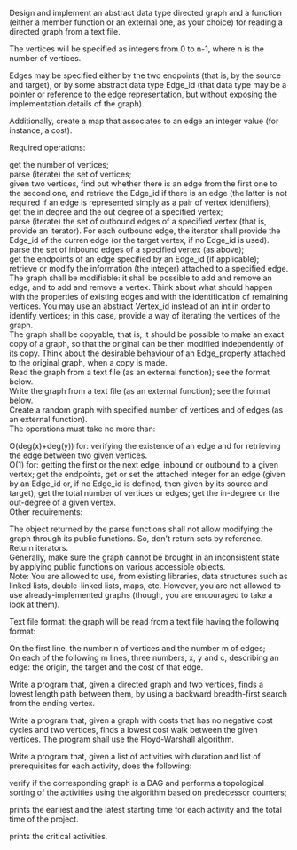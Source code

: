 Design and implement an abstract data type directed graph and a function (either a member function or an external one, as your choice) for reading a directed graph from a text file.

The vertices will be specified as integers from 0 to n-1, where n is the number of vertices.

Edges may be specified either by the two endpoints (that is, by the source and target), or by some abstract data type Edge_id (that data type may be a pointer or reference to the edge representation, but without exposing the implementation details of the graph).

Additionally, create a map that associates to an edge an integer value (for instance, a cost).

Required operations:

get the number of vertices; \
parse (iterate) the set of vertices; \
given two vertices, find out whether there is an edge from the first one to the second one, and retrieve the Edge_id if there is an edge (the latter is not required if an edge is represented simply as a pair of vertex identifiers); \
get the in degree and the out degree of a specified vertex; \
parse (iterate) the set of outbound edges of a specified vertex (that is, provide an iterator). For each outbound edge, the iterator shall provide the Edge_id of the curren edge (or the target vertex, if no Edge_id is used). \
parse the set of inbound edges of a specified vertex (as above); \
get the endpoints of an edge specified by an Edge_id (if applicable); \
retrieve or modify the information (the integer) attached to a specified edge. \
The graph shall be modifiable: it shall be possible to add and remove an edge, and to add and remove a vertex. Think about what should happen with the properties of existing edges and with the identification of remaining vertices. You may use an abstract Vertex_id instead of an int in order to identify vertices; in this case, provide a way of iterating the vertices of the graph. \
The graph shall be copyable, that is, it should be possible to make an exact copy of a graph, so that the original can be then modified independently of its copy. Think about the desirable behaviour of an Edge_property attached to the original graph, when a copy is made. \
Read the graph from a text file (as an external function); see the format below. \
Write the graph from a text file (as an external function); see the format below. \
Create a random graph with specified number of vertices and of edges (as an external function). \
The operations must take no more than: 

O(deg(x)+deg(y)) for: verifying the existence of an edge and for retrieving the edge between two given vertices. \
O(1) for: getting the first or the next edge, inbound or outbound to a given vertex; get the endpoints, get or set the attached integer for an edge (given by an Edge_id or, if no Edge_id is defined, then given by its source and target); get the total number of vertices or edges; get the in-degree or the out-degree of a given vertex. \
Other requirements: 

The object returned by the parse functions shall not allow modifying the graph through its public functions. So, don't return sets by reference. Return iterators. \
Generally, make sure the graph cannot be brought in an inconsistent state by applying public functions on various accessible objects. \
Note: You are allowed to use, from existing libraries, data structures such as linked lists, double-linked lists, maps, etc. However, you are not allowed to use already-implemented graphs (though, you are encouraged to take a look at them). 

Text file format: the graph will be read from a text file having the following format: 

On the first line, the number n of vertices and the number m of edges; \
On each of the following m lines, three numbers, x, y and c, describing an edge: the origin, the target and the cost of that edge. 

Write a program that, given a directed graph and two vertices, finds a lowest length path between them, by using a backward breadth-first search from the ending vertex. 

Write a program that, given a graph with costs that has no negative cost cycles and two vertices, finds a lowest cost walk between the given vertices. The program shall use the Floyd-Warshall algorithm.

Write a program that, given a list of activities with duration and list of prerequisites for each activity, does the following:

  verify if the corresponding graph is a DAG and performs a topological sorting of the activities using the algorithm based on predecessor counters;
  
  prints the earliest and the latest starting time for each activity and the total time of the project.
  
  prints the critical activities.
